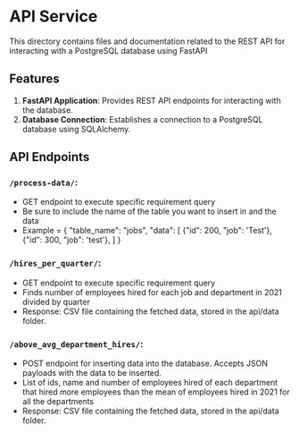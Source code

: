 # API Service

This directory contains files and documentation related to the REST API for interacting with a PostgreSQL database using FastAPI 

## Features

1. **FastAPI Application**: Provides REST API endpoints for interacting with the database.
2. **Database Connection**: Establishes a connection to a PostgreSQL database using SQLAlchemy.

## API Endpoints

### `/process-data/`: 
- GET endpoint to execute specific requirement query
- Be sure to include the name of the table you want to insert in and the data
- Example = {
     "table_name": "jobs",
     "data": [
         {"id": 200, "job": 'Test'},
         {"id": 300, "job": 'test'},
     ]
 }

### `/hires_per_quarter/`: 
- GET endpoint to execute specific requirement query
- Finds number of employees hired for each job and department in 2021 divided by quarter
- Response: CSV file containing the fetched data, stored in the api/data folder.

### `/above_avg_department_hires/`: 
- POST endpoint for inserting data into the database. Accepts JSON payloads with the data to be inserted.
- List of ids, name and number of employees hired of each department that hired more employees than the mean of employees hired in 2021 for all the departments
- Response: CSV file containing the fetched data, stored in the api/data folder.

